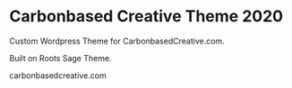 # Carbonbased Creative Theme 2020

Custom Wordpress Theme for CarbonbasedCreative.com.

Built on Roots Sage Theme.

carbonbasedcreative.com
